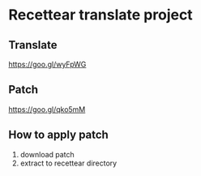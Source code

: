 # Recettear translate project

## Translate
https://goo.gl/wyFpWG

## Patch
https://goo.gl/qko5mM

## How to apply patch
1. download patch
2. extract to recettear directory
